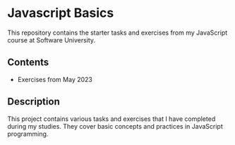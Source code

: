 # Javascript Basics

This repository contains the starter tasks and exercises from my JavaScript course at Software University.

## Contents

- Exercises from May 2023

## Description

This project contains various tasks and exercises that I have completed during my studies. They cover basic concepts and practices in JavaScript programming.
